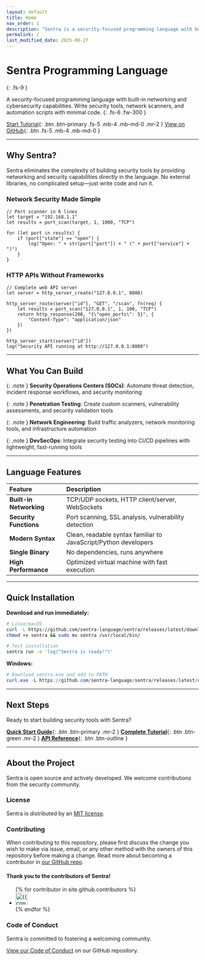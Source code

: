 ```yaml
---
layout: default
title: Home
nav_order: 1
description: "Sentra is a security-focused programming language with built-in network capabilities and cybersecurity tools"
permalink: /
last_modified_date: 2025-08-27
---
```


# Sentra Programming Language
{: .fs-9 }

A security-focused programming language with built-in networking and cybersecurity capabilities. Write security tools, network scanners, and automation scripts with minimal code.
{: .fs-6 .fw-300 }

[Start Tutorial](tutorial/){: .btn .btn-primary .fs-5 .mb-4 .mb-md-0 .mr-2 }
[View on GitHub](https://github.com/sentra-language/sentra){: .btn .fs-5 .mb-4 .mb-md-0 }

---

## Why Sentra?

Sentra eliminates the complexity of building security tools by providing networking and security capabilities directly in the language. No external libraries, no complicated setup—just write code and run it.

### Network Security Made Simple

```sentra
// Port scanner in 6 lines
let target = "192.168.1.1"
let results = port_scan(target, 1, 1000, "TCP")

for (let port in results) {
    if (port["state"] == "open") {
        log("Open: " + str(port["port"]) + " (" + port["service"] + ")")
    }
}
```

### HTTP APIs Without Frameworks

```sentra
// Complete web API server
let server = http_server_create("127.0.0.1", 8080)

http_server_route(server["id"], "GET", "/scan", fn(req) {
    let results = port_scan("127.0.0.1", 1, 100, "TCP") 
    return http_response(200, "{\"open_ports\": 5}", {
        "Content-Type": "application/json"
    })
})

http_server_start(server["id"])
log("Security API running at http://127.0.0.1:8080")
```

---

## What You Can Build

{: .note }
**Security Operations Centers (SOCs)**: Automate threat detection, incident response workflows, and security monitoring

{: .note }
**Penetration Testing**: Create custom scanners, vulnerability assessments, and security validation tools  

{: .note }
**Network Engineering**: Build traffic analyzers, network monitoring tools, and infrastructure automation

{: .note }
**DevSecOps**: Integrate security testing into CI/CD pipelines with lightweight, fast-running tools

---

## Language Features

| Feature | Description |
|:--------|:------------|
| **Built-in Networking** | TCP/UDP sockets, HTTP client/server, WebSockets |
| **Security Functions** | Port scanning, SSL analysis, vulnerability detection |
| **Modern Syntax** | Clean, readable syntax familiar to JavaScript/Python developers |
| **Single Binary** | No dependencies, runs anywhere |
| **High Performance** | Optimized virtual machine with fast execution |

---

## Quick Installation

**Download and run immediately:**

```bash
# Linux/macOS
curl -L https://github.com/sentra-language/sentra/releases/latest/download/sentra-linux-amd64 -o sentra
chmod +x sentra && sudo mv sentra /usr/local/bin/

# Test installation
sentra run -e 'log("Sentra is ready!")'
```

**Windows:**
```powershell
# Download sentra.exe and add to PATH
curl.exe -L https://github.com/sentra-language/sentra/releases/latest/download/sentra-windows-amd64.exe -o sentra.exe
```

---

## Next Steps

Ready to start building security tools with Sentra?

**[Quick Start Guide](/quick-start)**{: .btn .btn-primary .mr-2 }
**[Complete Tutorial](/tutorial/)**{: .btn .btn-green .mr-2 }
**[API Reference](/reference/)**{: .btn .btn-outline }

---

## About the Project

Sentra is open source and actively developed. We welcome contributions from the security community.

### License

Sentra is distributed by an [MIT license](https://github.com/sentra-language/sentra/blob/main/LICENSE).

### Contributing

When contributing to this repository, please first discuss the change you wish to make via issue, email, or any other method with the owners of this repository before making a change. Read more about becoming a contributor in [our GitHub repo](https://github.com/sentra-language/sentra#contributing).

#### Thank you to the contributors of Sentra!

<ul class="list-style-none">
{% for contributor in site.github.contributors %}
  <li class="d-inline-block mr-1">
     <a href="{{ contributor.html_url }}"><img src="{{ contributor.avatar_url }}" width="32" height="32" alt="{{ contributor.login }}"/></a>
  </li>
{% endfor %}
</ul>

### Code of Conduct

Sentra is committed to fostering a welcoming community.

[View our Code of Conduct](https://github.com/sentra-language/sentra/blob/main/CODE_OF_CONDUCT.md) on our GitHub repository.